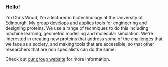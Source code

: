 ### Hello!

I'm Chris Wood, I'm a lecturer in biotechnology at the University of Edinburgh. My group
develops and applies tools for engineering and designing proteins. We use a range of
techniques to do this including machine learning, geometric modelling and molecular
simulation. We're interested in creating new proteins that address some of the
challenges that we face as a society, and making tools that are accessible, so that
other researchers that are non specialists can do the same.

Check out [our group website](https://www.wellswoodresearchgroup.com) for more information.
